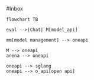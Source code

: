 #Inbox




```mermaid
flowchart TB

eval -->|Chat| M[model_api]

mm[model management] --> oneapi

M --> oneapi
arena --> oneapi

oneapi --> sglang
oneapi --> o_api[open api]


```
















































